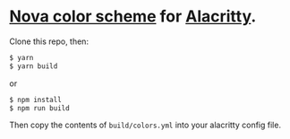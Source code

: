# [Nova color scheme](https://trevordmiller.com/projects/nova) for [Alacritty](https://github.com/jwilm/alacritty).

Clone this repo, then:

```sh
$ yarn
$ yarn build
```

or 

```sh
$ npm install
$ npm run build
```

Then copy the contents of `build/colors.yml` into your alacritty config file.
